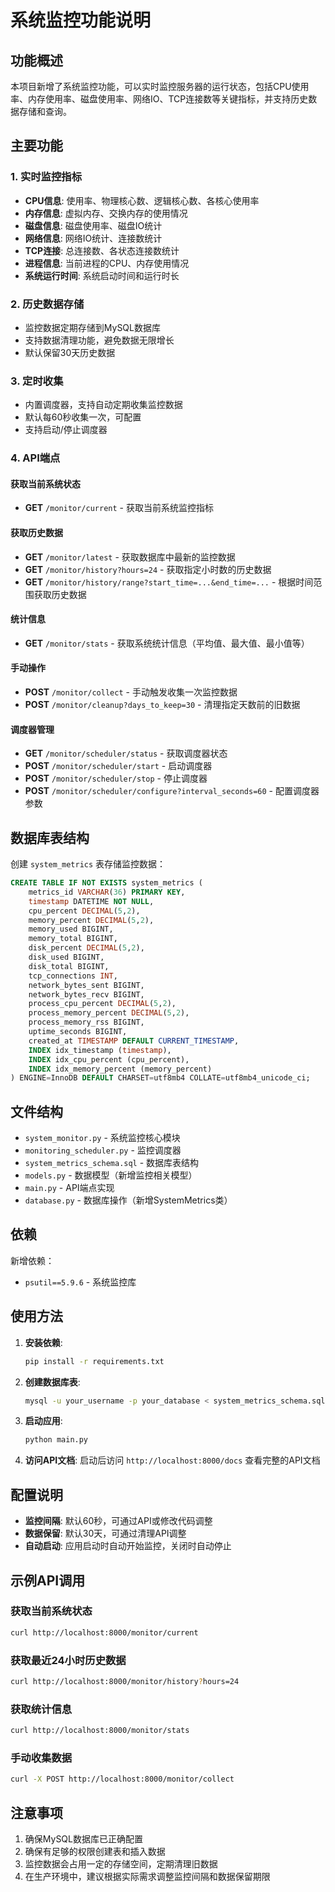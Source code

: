 # 系统监控功能说明

## 功能概述

本项目新增了系统监控功能，可以实时监控服务器的运行状态，包括CPU使用率、内存使用率、磁盘使用率、网络IO、TCP连接数等关键指标，并支持历史数据存储和查询。

## 主要功能

### 1. 实时监控指标
- **CPU信息**: 使用率、物理核心数、逻辑核心数、各核心使用率
- **内存信息**: 虚拟内存、交换内存的使用情况
- **磁盘信息**: 磁盘使用率、磁盘IO统计
- **网络信息**: 网络IO统计、连接数统计
- **TCP连接**: 总连接数、各状态连接数统计
- **进程信息**: 当前进程的CPU、内存使用情况
- **系统运行时间**: 系统启动时间和运行时长

### 2. 历史数据存储
- 监控数据定期存储到MySQL数据库
- 支持数据清理功能，避免数据无限增长
- 默认保留30天历史数据

### 3. 定时收集
- 内置调度器，支持自动定期收集监控数据
- 默认每60秒收集一次，可配置
- 支持启动/停止调度器

### 4. API端点

#### 获取当前系统状态
- **GET** `/monitor/current` - 获取当前系统监控指标

#### 获取历史数据
- **GET** `/monitor/latest` - 获取数据库中最新的监控数据
- **GET** `/monitor/history?hours=24` - 获取指定小时数的历史数据
- **GET** `/monitor/history/range?start_time=...&end_time=...` - 根据时间范围获取历史数据

#### 统计信息
- **GET** `/monitor/stats` - 获取系统统计信息（平均值、最大值、最小值等）

#### 手动操作
- **POST** `/monitor/collect` - 手动触发收集一次监控数据
- **POST** `/monitor/cleanup?days_to_keep=30` - 清理指定天数前的旧数据

#### 调度器管理
- **GET** `/monitor/scheduler/status` - 获取调度器状态
- **POST** `/monitor/scheduler/start` - 启动调度器
- **POST** `/monitor/scheduler/stop` - 停止调度器
- **POST** `/monitor/scheduler/configure?interval_seconds=60` - 配置调度器参数

## 数据库表结构

创建 `system_metrics` 表存储监控数据：

```sql
CREATE TABLE IF NOT EXISTS system_metrics (
    metrics_id VARCHAR(36) PRIMARY KEY,
    timestamp DATETIME NOT NULL,
    cpu_percent DECIMAL(5,2),
    memory_percent DECIMAL(5,2),
    memory_used BIGINT,
    memory_total BIGINT,
    disk_percent DECIMAL(5,2),
    disk_used BIGINT,
    disk_total BIGINT,
    tcp_connections INT,
    network_bytes_sent BIGINT,
    network_bytes_recv BIGINT,
    process_cpu_percent DECIMAL(5,2),
    process_memory_percent DECIMAL(5,2),
    process_memory_rss BIGINT,
    uptime_seconds BIGINT,
    created_at TIMESTAMP DEFAULT CURRENT_TIMESTAMP,
    INDEX idx_timestamp (timestamp),
    INDEX idx_cpu_percent (cpu_percent),
    INDEX idx_memory_percent (memory_percent)
) ENGINE=InnoDB DEFAULT CHARSET=utf8mb4 COLLATE=utf8mb4_unicode_ci;
```

## 文件结构

- `system_monitor.py` - 系统监控核心模块
- `monitoring_scheduler.py` - 监控调度器
- `system_metrics_schema.sql` - 数据库表结构
- `models.py` - 数据模型（新增监控相关模型）
- `main.py` - API端点实现
- `database.py` - 数据库操作（新增SystemMetrics类）

## 依赖

新增依赖：
- `psutil==5.9.6` - 系统监控库

## 使用方法

1. **安装依赖**:
   ```bash
   pip install -r requirements.txt
   ```

2. **创建数据库表**:
   ```bash
   mysql -u your_username -p your_database < system_metrics_schema.sql
   ```

3. **启动应用**:
   ```bash
   python main.py
   ```

4. **访问API文档**:
   启动后访问 `http://localhost:8000/docs` 查看完整的API文档

## 配置说明

- **监控间隔**: 默认60秒，可通过API或修改代码调整
- **数据保留**: 默认30天，可通过清理API调整
- **自动启动**: 应用启动时自动开始监控，关闭时自动停止

## 示例API调用

### 获取当前系统状态
```bash
curl http://localhost:8000/monitor/current
```

### 获取最近24小时历史数据
```bash
curl http://localhost:8000/monitor/history?hours=24
```

### 获取统计信息
```bash
curl http://localhost:8000/monitor/stats
```

### 手动收集数据
```bash
curl -X POST http://localhost:8000/monitor/collect
```

## 注意事项

1. 确保MySQL数据库已正确配置
2. 确保有足够的权限创建表和插入数据
3. 监控数据会占用一定的存储空间，定期清理旧数据
4. 在生产环境中，建议根据实际需求调整监控间隔和数据保留期限